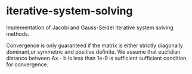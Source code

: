 # iterative-system-solving
Implementation of Jacobi and Gauss-Seidel iterative system solving methods.

Convergence is only guaranteed if the matrix is either strictly diagonally dominant,or symmetric and positive definite. 
We assume that euclidian distance between Ax - b is less than 1e-9 is sufficient sufficient condition for convergence.
